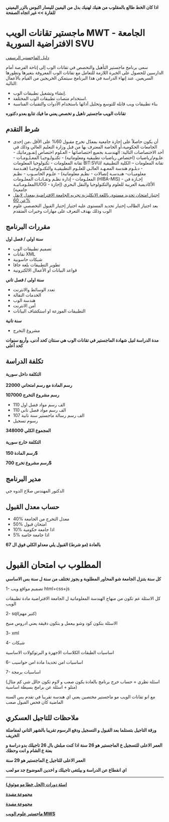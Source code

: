 **اذا كان الخط طالع بالمقلوب من هنيك لهنيك بدل من اليمين لليسار اكبوس بالزر اليميني للفارة >> غير اتجاه الصفحة**

# ماجستير تقانات الويب MWT - الجامعة الافتراضية السورية SVU   
[دليل الماجستير الرسمي](https://svuonline.org/ar/MWT)

سعى برنامج ماجستير التأهيل والتخصص في تقانات الوب إلى إتاحة الفرصة أمام الدارسين للحصول على الخبرة اللازمة للتعامل مع تقانات الوب المعروفة بتغيرها وتطورها السريعين. عند إنهاء الدراسة في هذا البرنامج سيتمكن الخريجين من القيام بالأعمال التالية:

- إنشاء وتشغيل تطبيقات الوب.
- استخدام منصات تطبيقات الوب المختلفة.
- بناء تطبيقات ويب قابلة للتوسع وتحليل آدائها باستخدام الأدوات والتقنيات المناسبة

**تقانات الويب ماجستير تاهيل و تخصص يعني ما فيك تتابع بعدو دكتوره**

## شرط التقدم
- أن يكون حاصلاً على إجازة جامعية بمعدّل تخرج مقبول 60% على الأقل ،من إحدى الجامعات الحكومية،أو الخاصة المعترف بها من قبل وزارة التعليم العالي وذلك في أحد الاختصاصات التالية: الهندسـة بجميع اختصاصاتها - العـلوم اختصاص إنفـورماتيك - علـوم/رياضيات (اختصاص رياضيات تطبيقية ومعلوماتية) - تكنـولـوجيـا المعـلـومـات - تقانة المعلومات - تكنولوجيا المعلومات BIT:SVU/ تقانة المعلومات – الكلية التطبيقية - دبلـوم هندسة المعـهـد العالـي للعلـوم التطبيقيـة والتكنـولوجيـا (هنـدسة معلوميـات- هنـدسـة إتصالات - نظـم معلوماتية) - علـوم الحاسـوب - نظـم المعلـومات - إدارة نظـم وتقـانـات المعلـومات (HIBA-MIS) - إجـازة في المعلـومـاتيـةUOG - الأكاديمية العربية للعلوم والتكنولوجيا والنقل البحري (إجازة جامعية)
- [اجتياز امتحان تحديد مستوى باللغة الإنكليزية تجريه الجامعة الافتراضية يمعدل لايقل عن 60%](https://www.4shared.com/s/f7YqmHrW1ei)
- بعد اجتياز الطالب إختبار تحديد المستوى عليه اجتياز إختبار القبول التخصصي علوم الوب وذلك بهدف التعرف على مهارات وخبرات المتقدم

## مقررات البرنامج  
  **سنة اولى / فصل اول**
  - تصميم تطبيقات الوب
  - تقانات   XML
  - شبكات حاسوبية
  - تطوير التطبيقات بلغة جافا
  - قواعد البيانات او الأعمال الالكترونية

  **سنة اولى / فصل تاني**
  - تعدد الوسائط والانترنت
  - الخدمات النقالة
  - هندسة الوب
  - أمن الانترنت
  - التطبيقات الموزعة او استكشاف البيانات

  **سنة تانية**
  - مشروع التخرج

  **مدة الدراسة لنيل شهادة الماجستير في تقانات الوب هي سنتان كحد أدنى، وأربع سنوات كحد أعلى**

## تكلفة الدراسة
#### التكلفة داخل سورية
 **رسم المادة مع رسم امتحاني 22000**
 
 **رسم مشروع التخرج 107000**
 
 - 110 الف رسم مواد فصل اول
 - 110 الف رسم مواد فصل تاني
 - 107 الف رسم رسالة ماجستير سنة تانية
 - رسوم تسجيل 
 
 **المجموع الكلي 348000**

#### التكلفة خارج سورية
 **رسم المادة 150$**
 
 **رسم مشروع تخرج 700$**

## مدير البرنامج 
الدكتور المهندس صلاح الدوه جي

## حساب معدل القبول 
* 40% معدل التخرج من الجامعة 
* 50% امتحان قبول
* 10% اذا جامعة حكومية 
* 5% اذا جامعة خاصة

**بالعادة (مو شرط) القبول يلي معدلو الكلي فوق ال 67**

# المطلوب ب امتحان القبول

**كل سنة بتنزل الجامعة شو المحاور المطلوبة و بجوز تختلف من سنة ل سنة 
بس الاساسي** 

1- تصميم مواقع ويب html+css+js

كل الاسئلة عم تكون من منهاج الهندسة المعلوماتية  ل الجامعة الافتراضية مادة تطبيقات الويب

2- sql(كتير مهم)

الاسئلة بتكون كود وشو بيعمل و بتكون دقيقة يعني ادروس منيح

3- xml
 
4- شبكات 

اساسيات الطبقات الكلاسات الاجهزة و البرتوكولات الاساسية

6- اساسيات امن تحديدا مادة امن حواسيب

7- اساسيات برمجة

(اسئلة نظري + حساب خرج برنامج بالعادة بكون صعب و لاوم تكون حالل شي كم مثال متلو + اسئلة عن برامج بسيطة اساسية)

مع انو تقانات الويب مو ماجستير مختصين يعني اي هندسة تقريبا في تقدم بس السنة الماضية كان فحص القبول صعب 

## ملاحظات للتاجيل العسكري

**ورقة التاجيل بتستلما بعد القبول و التسجيل ودفع الرسوم تقريبا بالشهر التاني لمفاضلة الخريف**

**العمر الاعلى للتسجيل ع الماجستير هو 26 سنة اذا كنت مبلش بال 26 تاجيلك بدو دراسة و بعتة ع الشام و انت وحظك**

**العمر الاعلى للتاجيل ع الماجستير هو 29 سنة**
 
**اي انقطاع عن الدراسة و بيلتغى تاجيلك و اخدين الموضوع جد مو لعب**

---

[**اسئة دورات (الحل خطا مو موثوق)**](https://www.4shared.com/s/fKAao-KEXei) 

[**مجموعة مفيدة**](https://www.facebook.com/groups/957940230952370)

[**مجموعة مفيدة**](https://www.facebook.com/groups/2049220945091635)
 
[**ماجستير علوم الويب MWS**](https://github.com/shu3aybbadran/svu-master)

 